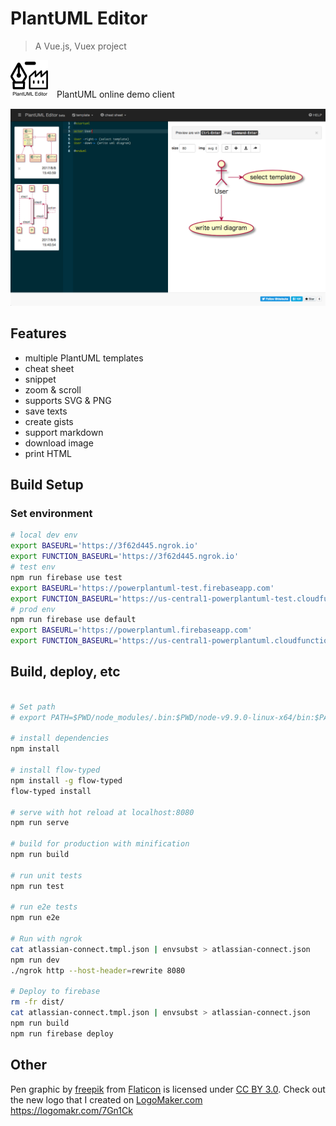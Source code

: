 # PlantUML Editor

> A Vue.js, Vuex project

![PlantUML Editor](public/static/favicon-60.png)　PlantUML online demo client

![PlantUML Editor](public/static/capture1_20170809.png)

## Features

- multiple PlantUML templates
- cheat sheet
- snippet
- zoom & scroll
- supports SVG & PNG
- save texts
- create gists
- support markdown
- download image
- print HTML

## Build Setup

### Set environment

```bash
# local dev env
export BASEURL='https://3f62d445.ngrok.io'
export FUNCTION_BASEURL='https://3f62d445.ngrok.io'
# test env
npm run firebase use test
export BASEURL='https://powerplantuml-test.firebaseapp.com'
export FUNCTION_BASEURL='https://us-central1-powerplantuml-test.cloudfunctions.net'
# prod env
npm run firebase use default
export BASEURL='https://powerplantuml.firebaseapp.com'
export FUNCTION_BASEURL='https://us-central1-powerplantuml.cloudfunctions.net'

```

## Build, deploy, etc

``` bash

# Set path
# export PATH=$PWD/node_modules/.bin:$PWD/node-v9.9.0-linux-x64/bin:$PATH

# install dependencies
npm install

# install flow-typed
npm install -g flow-typed
flow-typed install

# serve with hot reload at localhost:8080
npm run serve

# build for production with minification
npm run build

# run unit tests
npm run test

# run e2e tests
npm run e2e

# Run with ngrok
cat atlassian-connect.tmpl.json | envsubst > atlassian-connect.json
npm run dev
./ngrok http --host-header=rewrite 8080 

# Deploy to firebase
rm -fr dist/
cat atlassian-connect.tmpl.json | envsubst > atlassian-connect.json
npm run build
npm run firebase deploy
```

## Other

Pen graphic by [freepik](http://www.flaticon.com/authors/freepik) from [Flaticon](http://www.flaticon.com/) is licensed under [CC BY 3.0](http://creativecommons.org/licenses/by/3.0/). Check out the new logo that I created on [LogoMaker.com](http://logomakr.com) https://logomakr.com/7Gn1Ck
